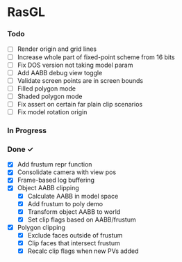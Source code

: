 # RasGL

### Todo

- [ ] Render origin and grid lines
- [ ] Increase whole part of fixed-point scheme from 16 bits
- [ ] Fix DOS version not taking model param
- [ ] Add AABB debug view toggle
- [ ] Validate screen points are in screen bounds
- [ ] Filled polygon mode
- [ ] Shaded polygon mode
- [ ] Fix assert on certain far plain clip scenarios
- [ ] Fix model rotation origin

### In Progress


### Done ✓

- [x] Add frustum repr function
- [x] Consolidate camera with view pos
- [x] Frame-based log buffering
- [x] Object AABB clipping
  - [x] Calculate AABB in model space
  - [x] Add frustum to poly demo
  - [x] Transform object AABB to world
  - [x] Set clip flags based on AABB/frustum
- [x] Polygon clipping
    - [x] Exclude faces outside of frustum
    - [x] Clip faces that intersect frustum
    - [x] Recalc clip flags when new PVs added
